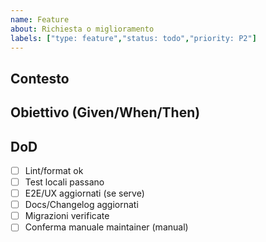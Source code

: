 ```yaml
---
name: Feature
about: Richiesta o miglioramento
labels: ["type: feature","status: todo","priority: P2"]
---
```


## Contesto

## Obiettivo (Given/When/Then)

## DoD
- [ ] Lint/format ok
- [ ] Test locali passano
- [ ] E2E/UX aggiornati (se serve)
- [ ] Docs/Changelog aggiornati
- [ ] Migrazioni verificate
- [ ] Conferma manuale maintainer (manual)
